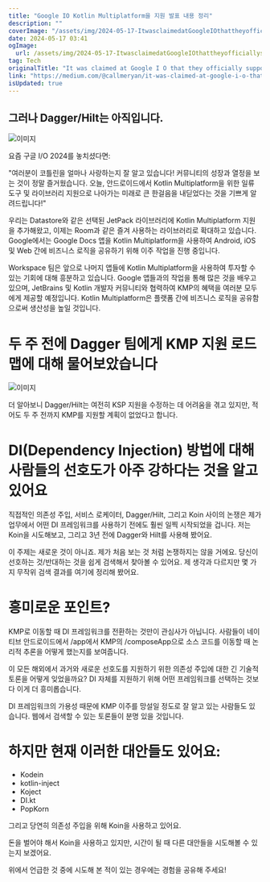 ```yaml
---
title: "Google IO Kotlin Multiplatform을 지원 발표 내용 정리"
description: ""
coverImage: "/assets/img/2024-05-17-ItwasclaimedatGoogleIOthattheyofficiallysupportKotlinMultiplatform_0.png"
date: 2024-05-17 03:41
ogImage: 
  url: /assets/img/2024-05-17-ItwasclaimedatGoogleIOthattheyofficiallysupportKotlinMultiplatform_0.png
tag: Tech
originalTitle: "It was claimed at Google I O that they officially support Kotlin Multiplatform"
link: "https://medium.com/@callmeryan/it-was-claimed-at-google-i-o-that-they-officially-support-kotlin-multiplatform-545b2178b638"
isUpdated: true
---
```





## 그러나 Dagger/Hilt는 아직입니다.

![이미지](/assets/img/2024-05-17-ItwasclaimedatGoogleIOthattheyofficiallysupportKotlinMultiplatform_0.png)

요즘 구글 I/O 2024를 놓치셨다면:

"여러분이 코틀린을 얼마나 사랑하는지 잘 알고 있습니다! 커뮤니티의 성장과 열정을 보는 것이 정말 즐거웠습니다. 오늘, 안드로이드에서 Kotlin Multiplatform을 위한 일류 도구 및 라이브러리 지원으로 나아가는 미래로 큰 한걸음을 내딛었다는 것을 기쁘게 알려드립니다!"

<div class="content-ad"></div>

우리는 Datastore와 같은 선택된 JetPack 라이브러리에 Kotlin Multiplatform 지원을 추가해왔고, 이제는 Room과 같은 즐겨 사용하는 라이브러리로 확대하고 있습니다. Google에서는 Google Docs 앱을 Kotlin Multiplatform을 사용하여 Android, iOS 및 Web 간에 비즈니스 로직을 공유하기 위해 이주 작업을 진행 중입니다.

Workspace 팀은 앞으로 나머지 앱들에 Kotlin Multiplatform을 사용하여 투자할 수 있는 기회에 대해 흥분하고 있습니다. Google 앱들과의 작업을 통해 많은 것을 배우고 있으며, JetBrains 및 Kotlin 개발자 커뮤니티와 협력하여 KMP의 혜택을 여러분 모두에게 제공할 예정입니다. Kotlin Multiplatform은 플랫폼 간에 비즈니스 로직을 공유함으로써 생산성을 높일 것입니다.

# 두 주 전에 Dagger 팀에게 KMP 지원 로드맵에 대해 물어보았습니다

![이미지](/assets/img/2024-05-17-ItwasclaimedatGoogleIOthattheyofficiallysupportKotlinMultiplatform_1.png)

<div class="content-ad"></div>

더 알아보니 Dagger/Hilt는 여전히 KSP 지원을 수정하는 데 어려움을 겪고 있지만, 적어도 두 주 전까지 KMP를 지원할 계획이 없었다고 합니다.

# DI(Dependency Injection) 방법에 대해 사람들의 선호도가 아주 강하다는 것을 알고 있어요

직접적인 의존성 주입, 서비스 로케이터, Dagger/Hilt, 그리고 Koin 사이의 논쟁은 제가 업무에서 어떤 DI 프레임워크를 사용하기 전에도 훨씬 일찍 시작되었을 겁니다. 저는 Koin을 시도해보고, 그리고 3년 전에 Dagger와 Hilt를 사용해 봤어요.

이 주제는 새로운 것이 아니죠. 제가 처음 보는 것 처럼 논쟁하지는 않을 거에요. 당신이 선호하는 것/반대하는 것을 쉽게 검색해서 찾아볼 수 있어요. 제 생각과 다르지만 몇 가지 무작위 검색 결과를 여기에 정리해 봤어요.

<div class="content-ad"></div>

# 흥미로운 포인트?

KMP로 이동할 때 DI 프레임워크를 전환하는 것만이 관심사가 아닙니다. 사람들이 네이티브 안드로이드에서 /app에서 KMP의 /composeApp으로 소스 코드를 이동할 때 논리적 추론을 어떻게 했는지를 보여줍니다.

이 모든 해외에서 과거와 새로운 선호도를 지원하기 위한 의존성 주입에 대한 긴 기술적 토론을 어떻게 잊었을까요? DI 자체를 지원하기 위해 어떤 프레임워크를 선택하는 것보다 이게 더 흥미롭습니다.

DI 프레임워크의 가용성 때문에 KMP 이주를 망설일 정도로 잘 알고 있는 사람들도 있습니다. 웹에서 검색할 수 있는 토론들이 분명 있을 것입니다.

<div class="content-ad"></div>

# 하지만 현재 이러한 대안들도 있어요:

- Kodein
- kotlin-inject
- Koject
- DI.kt
- PopKorn

그리고 당연히 의존성 주입을 위해 Koin을 사용하고 있어요.

돈을 벌어야 해서 Koin을 사용하고 있지만, 시간이 될 때 다른 대안들을 시도해볼 수 있는지 보겠어요.

<div class="content-ad"></div>

위에서 언급한 것 중에 시도해 본 적이 있는 경우에는 경험을 공유해 주세요!